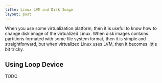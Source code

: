 ```yaml
---
title: Linux LVM and Disk Image
layout: post
---
```


When you use some virtualization platform, then it is useful to know how to change disk image of the virtualized Linux. When disk images contains partitions formated with some file system format, then it is simple and straightforward, but when virtualized Linux uses LVM, then it becomes little bit tricky.

## Using Loop Device

TODO
